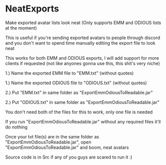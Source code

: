 # NeatExports
Make exported avatar lists look neat (Only supports EMM and ODIOUS lists at the moment)

This is useful if you're sending exported avatars to people through discord and you don't want to spend time manually editing the export file to look neat

This works for both EMM and ODIOUS exports, I will add support for more clients if requested (not like anyones gonna use this, this shit's very niche)

1.) Name the exported EMM file to "EMM.txt" (without quotes)

1.) Name the exported ODIOUS file to "ODIOUS.txt" (without quotes)

2.) Put "EMM.txt" in same folder as "ExportEmmOdiousToReadable.jar"

2.) Put "ODIOUS.txt" in same folder as "ExportEmmOdiousToReadable.jar"

You don't need both of the files for this to work, only one file is needed

If you run "ExportEmmOdiousToReadable.jar" without any required files it'll do nothing

Once your txt file(s) are in the same folder as "ExportEmmOdiousToReadable.jar", open "ExportEmmOdiousToReadable.jar" and boom, neat avatars

Source code is in Src if any of you guys are scared to run it :)
